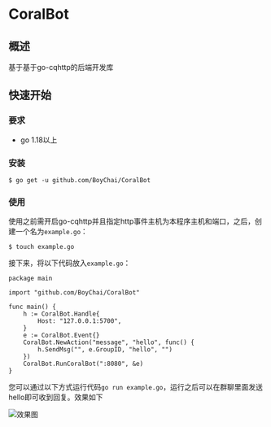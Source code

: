 # CoralBot

## 概述

基于基于go-cqhttp的后端开发库

## 快速开始

### 要求

- go 1.18以上

### 安装

```
$ go get -u github.com/BoyChai/CoralBot
```

### 使用

使用之前需开启go-cqhttp并且指定http事件主机为本程序主机和端口，之后，创建一个名为`example.go`：

```
$ touch example.go
```

接下来，将以下代码放入`example.go`：

```
package main

import "github.com/BoyChai/CoralBot"

func main() {
	h := CoralBot.Handle{
		Host: "127.0.0.1:5700",
	}
	e := CoralBot.Event{}
	CoralBot.NewAction("message", "hello", func() {
		h.SendMsg("", e.GroupID, "hello", "")
	})
	CoralBot.RunCoralBot(":8080", &e)
}
```

您可以通过以下方式运行代码`go run example.go`，运行之后可以在群聊里面发送hello即可收到回复。效果如下

![效果图](https://image.boychai.xyz/article/github-coralbot-1.png)